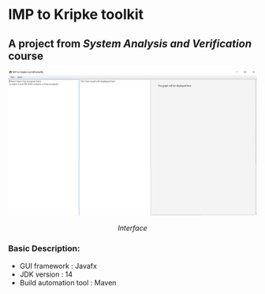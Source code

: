 # IMP to Kripke toolkit
## A project from *System Analysis and Verification* course
![img.png](src/main/resources/Images/img.png "Interface")
*<div style="text-align: center;"> Interface </div>*
### Basic Description:
* GUI framework : Javafx
* JDK version : 14
* Build automation tool : Maven